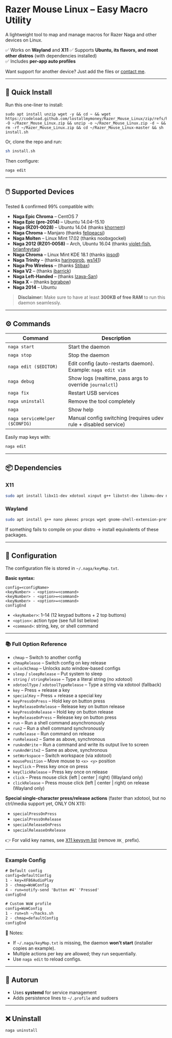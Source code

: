 # Razer Mouse Linux – Easy Macro Utility
A lightweight tool to map and manage macros for Razer Naga and other devices on Linux.  

✅ Works on **Wayland** and **X11**
✅ Supports **Ubuntu, its flavors, and most other distros** (with dependencies installed)  
✅ Includes **per-app auto profiles**  

Want support for another device? Just add the files or [contact me](#).  

---

## 🚀 Quick Install
Run this one-liner to install:  
```
sudo apt install unzip wget -y && cd ~ && wget https://codeload.github.com/lostallmymoney/Razer_Mouse_Linux/zip/refs/heads/master -O ~/Razer_Mouse_Linux.zip && unzip -o ~/Razer_Mouse_Linux.zip -d ~ && rm -rf ~/Razer_Mouse_Linux.zip && cd ~/Razer_Mouse_Linux-master && sh install.sh
```

Or, clone the repo and run:
```bash
sh install.sh
```

Then configure:
```bash
naga edit
```

---

## 🖱️ Supported Devices
Tested & confirmed 99% compatible with:

- **Naga Epic Chroma** – CentOS 7  
- **Naga Epic (pre-2014)** – Ubuntu 14.04–15.10  
- **Naga (RZ01-0028)** – Ubuntu 14.04 (thanks [khornem](https://github.com/khornem))  
- **Naga Chroma** – Manjaro (thanks [felipeacsi](https://github.com/felipeacsi))  
- **Naga Molten** – Linux Mint 17.02 (thanks noobxgockel)  
- **Naga 2012 (RZ01-0058)** – Arch, Ubuntu 16.04 (thanks [violet-fish](https://github.com/violet-fish), [brianfreytag](https://github.com/brianfreytag))  
- **Naga Chroma** – Linux Mint KDE 18.1 (thanks [ipsod](https://github.com/ipsod))  
- **Naga Trinity** – (thanks [haringsrob](https://github.com/haringsrob), [ws141](https://github.com/ws141))  
- **Naga Pro Wireless** – (thanks [Stibax](https://github.com/Stibax))  
- **Naga V2** – (thanks [ibarrick](https://github.com/ibarrick))  
- **Naga Left-Handed** – (thanks [Izaya-San](https://github.com/Izaya-San))  
- **Naga X** – (thanks [bgrabow](https://github.com/bgrabow))  
- **Naga 2014** – Ubuntu  

> **Disclaimer:** Make sure to have at least **300KB of free RAM** to run this daemon seamlessly.
---

## ⚙️ Commands
| Command | Description |
|---------|-------------|
| `naga start` | Start the daemon |
| `naga stop` | Stop the daemon |
| `naga edit ($EDITOR)` | Edit config (auto-restarts daemon). Example: `naga edit vim` |
| `naga debug` | Show logs (realtime, pass args to override `journalctl`) |
| `naga fix` | Restart USB services |
| `naga uninstall` | Remove the tool completely |
| `naga` | Show help |
| `naga serviceHelper ($CONFIG)` | Manual config switching (requires udev rule + disabled service) |

Easily map keys with:
```bash
naga edit
```

---

## 📦 Dependencies
### X11  
```bash
sudo apt install libx11-dev xdotool xinput g++ libxtst-dev libxmu-dev nano pkexec procps
```

### Wayland  
```bash
sudo apt install g++ nano pkexec procps wget gnome-shell-extension-prefs dbus-x11 curl libdbus-1-dev golang-go
```

If something fails to compile on your distro → install equivalents of these packages.  

---

## 🔧 Configuration
The configuration file is stored in `~/.naga/keyMap.txt`.  

**Basic syntax:**
```
config=<configName>
<keyNumber> - <option>=<command>
<keyNumber> - <option>=<command>
<keyNumber> - <option>=<command>
configEnd
```

- `<keyNumber>`: 1–14 (12 keypad buttons + 2 top buttons)  
- `<option>`: action type (see full list below)  
- `<command>`: string, key, or shell command  

---

### 📚 Full Option Reference
- `chmap` – Switch to another config  
- `chmapRelease` – Switch config on key release  
- `unlockChmap` – Unlocks auto window-based configs  
- `sleep` / `sleepRelease` – Put system to sleep  
- `string` / `stringRelease` – Type a literal string (no xdotool)  
- `xdotoolType` / `xdotoolTypeRelease` – Type a string via xdotool (fallback)  
- `key` – Press + release a key  
- `specialKey` – Press + release a special key  
- `keyPressOnPress` – Hold key on button press  
- `keyReleaseOnRelease` – Release key on button release  
- `keyPressOnRelease` – Hold key on button release  
- `keyReleaseOnPress` – Release key on button press  
- `run` – Run a shell command asynchronously  
- `run2` – Run a shell command synchronously  
- `runRelease` – Run command on release  
- `runRelease2` – Same as above, synchronous  
- `runAndWrite` – Run a command and write its output live to screen  
- `runAndWrite2` – Same as above, synchronous  
- `setWorkspace` – Switch workspace (via xdotool)  
- `mousePosition` – Move mouse to `<x> <y>` position  
- `keyClick` – Press key once on press  
- `keyClickRelease` – Press key once on release  
- `click` – Press mouse click (left | center | right) (Wayland only)
- `clickRelease` – Press mouse click (left | center | right) on release (Wayland only)

**Special single-character press/release actions** (faster than xdotool, but no ctrl/media support yet, ONLY ON X11):  
- `specialPressOnPress`  
- `specialPressOnRelease`  
- `specialReleaseOnPress`  
- `specialReleaseOnRelease`  

👉 For valid key names, see [X11 keysym list](https://cgit.freedesktop.org/xorg/proto/x11proto/plain/keysymdef.h) (remove `XK_` prefix).  

---

### Example Config
```txt
# Default config
config=defaultConfig
1 - key=XF86AudioPlay
3 - chmap=WoWConfig
4 - run=notify-send 'Button #4' 'Pressed'
configEnd

# Custom WoW profile
config=WoWConfig
1 - run=sh ~/hacks.sh
2 - chmap=defaultConfig
configEnd
```

📌 Notes:  
- If `~/.naga/keyMap.txt` is missing, the daemon **won’t start** (installer copies an example).  
- Multiple actions per key are allowed; they run sequentially.  
- Use `naga edit` to reload configs.  

---

## 🔄 Autorun
- Uses **systemd** for service management  
- Adds persistence lines to `~/.profile` and sudoers  

---

## ❌ Uninstall
```bash
naga uninstall
```

